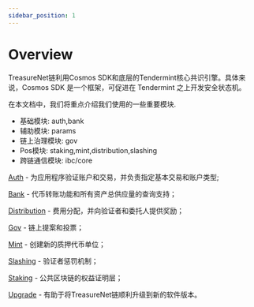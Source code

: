 ```yaml
---
sidebar_position: 1
---
```


# Overview

TreasureNet链利用Cosmos SDK和底层的Tendermint核心共识引擎。具体来说，Cosmos SDK 是一个框架，可促进在 Tendermint 之上开发安全状态机。

在本文档中，我们将重点介绍我们使用的一些重要模块.

* 基础模块: auth,bank
* 辅助模块: params
* 链上治理模块: gov
* Pos模块: staking,mint,distribution,slashing
* 跨链通信模块: ibc/core

[Auth](./auth.md) - 为应用程序验证账户和交易，并负责指定基本交易和账户类型;

[Bank](./bank.md) - 代币转账功能和所有资产总供应量的查询支持；

[Distribution](./distribution.md) - 费用分配，并向验证者和委托人提供奖励；

[Gov](./gov.md) - 链上提案和投票；

[Mint](./mint.md) - 创建新的质押代币单位；

[Slashing](./slashing.md) - 验证者惩罚机制；

[Staking](./staking.md) - 公共区块链的权益证明层；

[Upgrade](./staking.md) - 有助于将TreasureNet链顺利升级到新的软件版本。
